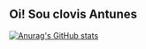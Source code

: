 ## Oi! Sou clovis Antunes

[![Anurag's GitHub stats](https://github-readme-stats.vercel.app/api?username=clovisantunes)](https://github.com/anuraghazra/github-readme-stats&theme=dark)
